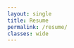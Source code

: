 ```yaml
---
layout: single
title: Resume
permalink: /resume/
classes: wide
---
```


<object data="https://TylerPollard410.github.io/assets/download/resume.pdf" type="application/pdf"></object>
